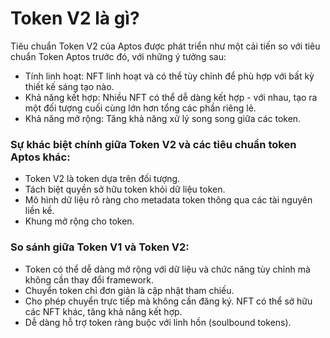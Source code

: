 # Token V2 là gì?
Tiêu chuẩn Token V2 của Aptos được phát triển như một cải tiến so với tiêu chuẩn Token Aptos trước đó, với những ý tưởng sau:

- Tính linh hoạt: NFT linh hoạt và có thể tùy chỉnh để phù hợp với bất kỳ thiết kế sáng tạo nào.
- Khả năng kết hợp: Nhiều NFT có thể dễ dàng kết hợp - với nhau, tạo ra một đối tượng cuối cùng lớn hơn tổng các phần riêng lẻ.
- Khả năng mở rộng: Tăng khả năng xử lý song song giữa các token.

### Sự khác biệt chính giữa Token V2 và các tiêu chuẩn token Aptos khác:

- Token V2 là token dựa trên đối tượng.
- Tách biệt quyền sở hữu token khỏi dữ liệu token.
- Mô hình dữ liệu rõ ràng cho metadata token thông qua các tài nguyên liền kề.
- Khung mở rộng cho token.

### So sánh giữa Token V1 và Token V2:

- Token có thể dễ dàng mở rộng với dữ liệu và chức năng tùy chỉnh mà không cần thay đổi framework.
- Chuyển token chỉ đơn giản là cập nhật tham chiếu.
- Cho phép chuyển trực tiếp mà không cần đăng ký.
NFT có thể sở hữu các NFT khác, tăng khả năng kết hợp.
- Dễ dàng hỗ trợ token ràng buộc với linh hồn (soulbound tokens).